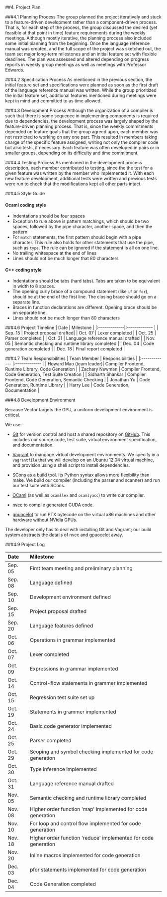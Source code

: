 ##4. Project Plan

###4.1 Planning Process
The group planned the project iteratively and stuck to a feature-driven development rather than a component-driven process. That is, for each step of the process, the group discussed the desired (yet feasible at that point in time) feature requirements during the weekly meetings. Although mostly iterative, the planning process also included some initial planning from the beginning. Once the language reference manual was created, and the full scope of the project was sketched out, the team set major long-term milestones and an initial feature set with flexible deadlines. The plan was assessed and altered depending on progress reports in weekly group meetings as well as meetings with Professor Edwards.

###4.2 Specification Process
As mentioned in the previous section, the initial feature set and specifications were planned as soon as the first draft of the language reference manual was written. While the group prioritized the initial feature set, additional features mentioned during meetings were kept in mind and committed to as time allowed.

###4.3 Development Process
Although the organization of a compiler is such that there is some sequence in implementing components is required due to dependencies, the development process was largely shaped by the feature-driven planning process. That is, since the weekly commitments depended on feature goals that the group agreed upon, each member was not restricted to working on any one part. This resulted in members taking charge of the specific feature assigned, writing not only the compiler code but also tests, if necessary. Each feature was often developed in pairs or in smaller groups, depending on its difficulty and time commitment.

###4.4 Testing Process
As mentioned in the development process description, each member contributed to testing, since the the test for a given feature was written by the member who implemented it. With each new feature development, additional tests were written and previous tests were run to check that the modifications kept all other parts intact.

###4.5 Style Guide

#### Ocaml coding style

 * Indentations should be four spaces
 * Exception to rule above is pattern matchings, which should be two spaces,
   followed by the pipe character, another space, and then the pattern
 * For `match` statements, the first pattern should begin with a pipe
   character. This rule also holds for other statements that use the pipe,
   such as `type`. The rule can be ignored if the statement is all on one line.
 * No trailing whitespace at the end of lines
 * Lines should not be much longer that 80 characters

#### C++ coding style

 * Indentations should be tabs (hard tabs). Tabs are taken to be equivalent
   in width to 8 spaces.
 * The opening curly brace of a compound statement (like `if` or `for`), should
   be at the end of the first line. The closing brace should go on a
   separate line.
 * Braces in function declarations are different. Opening brace should be
   on separate line.
 * Lines should not be much longer than 80 characters

###4.6 Project Timeline
| Date   			 | Milestone 		 | 
|:-------------|:------------- | 
| Sep. 15  	 	 | Project proposal drafted| 
| Oct. 07   	 | Lexer completed  			 | 
| Oct. 25 		 | Parser completed 		 	 | 
| Oct. 31			 | Language reference manual drafted |
| Nov. 05			 | Semantic checking and runtime library completed |
| Dec. 04			 | Code generation completed |
| Dec. 18			 | Final report completed |


###4.7 Team Responsibilities
| Team Member   					| Responsibilities           | 
|:------------- 					|:------------- | 
| Howard Mao (team leader)| Compiler Frontend, Runtime Library, Code Generation 		| 
| Zachary Newman					| Compiler Frontend, Code Generation, Test Suite Creation |
| Sidharth Shankar			  | Compiler Frontend, Code Generation, Semantic Checking   |
| Jonathan Yu 					  | Code Generation, Runtime Library  								      |
| Harry Lee   						| Code Generation, Documentation  												|


###4.8 Development Environment

Because Vector targets the GPU, a uniform development environment is critical.

We use:

* [Git] for version control and host a shared repository on [GitHub]. This
includes our source code, test suite, virtual environment specification, and
documentation.

* [Vagrant][] to mangage virtual development environments. We specify in a
`Vagrantfile` that we will develop on an Ubuntu 12.04 virtual machine, and
provision using a shell script to install dependencies.

* [SCons][] as a build tool. Its Python syntax allows more flexibility than
make. We build our compiler (including the parser and scanner) and run our test
suite with SCons.

* [OCaml][] (as well as `ocamllex` and `ocamlyacc`) to write our compiler.

* [nvcc][] to compile generated CUDA code.

* [gpuocelot] to run PTX bytecode on the virtual x86 machines and other hardware
  without NVidia GPUs.

The developer only has to deal with installing Git and Vagrant; our build system
abstracts the details of nvcc and gpuocelot away.

###4.9 Project Log

| Date   		| Milestone 		| 
|:----------|:------------- | 
| Sep. 05 	| First team meeting and preliminary planning| 
| Sep. 08 	| Language defined| 
| Sep. 10   | Development environment defined| 
| Sep. 15  	| Project proposal drafted| 
| Sep. 20  	| Language features defined| 
| Oct. 06   | Operations in grammar implemented  	|
| Oct. 07   | Lexer completed  	|
| Oct. 09   | Expressions in grammar implemented  	|
| Oct. 14 	| Control-flow statements in grammer implemented |
| Oct. 15  	| Regression test suite set up|  
| Oct. 19		| Statements in grammer implemented |
| Oct. 24		| Basic code generator implemented |
| Oct. 25 	| Parser completed 	| 
| Oct. 29 	| Scoping and symbol checking implemented for code generation |
| Oct. 30   | Type inference implemented  	|
| Oct. 31		| Language reference manual drafted |
| Nov. 05		| Semantic checking and runtime library completed |
| Nov. 08 	| Higher order function 'map' implemented for code generation |
| Nov. 10 	| For loop and control flow implemented for code generation |
| Nov. 18 	| Higher order function 'reduce' implemented for code generation |
| Nov. 20 	| Inline macros implemented for code generation |
| Dec. 03 	| pfor statements implemented for code generation |
| Dec. 04		| Code Generation completed |

[Git]: http://git-scm.com/
[GitHub]: https://github.com/
[OCaml]: http://ocaml.org/
[SCons]: http://www.scons.org/
[Vagrant]: http://www.vagrantup.com/
[nvcc]: http://docs.nvidia.com/cuda/cuda-compiler-driver-nvcc/
[gpuocelot]: https://code.google.com/p/gpuocelot/
